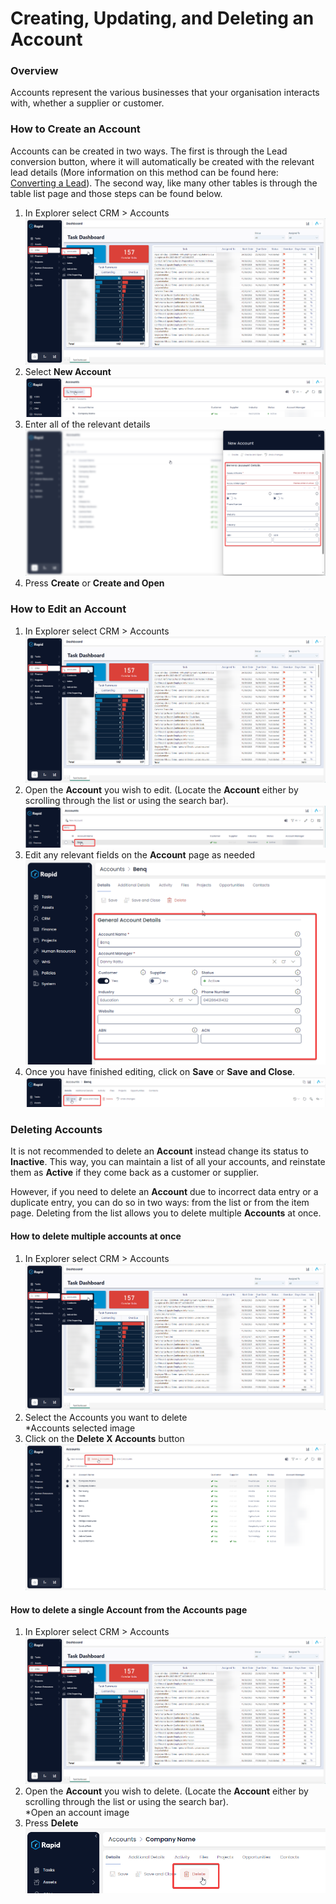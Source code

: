 # Creating, Updating, and Deleting an Account

### Overview

Accounts represent the various businesses that your organisation interacts with, whether a supplier or customer.

### How to Create an Account

Accounts can be created in two ways. The first is through the Lead conversion button, where it will automatically be created with the relevant lead details (More information on this method can be found here: [Converting a Lead](../Leads/crm-client-relations-manager.md)). The second way, like many other tables is through the table list page and those steps can be found below.

1. In Explorer select CRM &gt; Accounts  
    ![Navigate to Accounts](<Navigate to Accounts.png>)
2. Select **New Account** 
    ![Create new Account](<Create new Account.png>)
3. Enter all of the relevant details  
    ![Fill out create Account form](<Fill out create Account form.png>)
4. Press **Create** or ****Create and Open**** 


### How to Edit an Account

1. In Explorer select CRM &gt; Accounts  
    ![Navigate to Accounts](<Navigate to Accounts.png>)
2. Open the **Account** you wish to edit. (Locate the **Account** either by scrolling through the list or using the search bar).  
    [![image-1702937382009.png](./PGmUaSfgJqmrlc2A-image-1702937382009.png)](./PGmUaSfgJqmrlc2A-image-1702937382009.png)
3. Edit any relevant fields on the **Account** page as needed  
    [![image-1702937446040.png](./z8B0ZUyYXb2yB5vQ-image-1702937446040.png)](./z8B0ZUyYXb2yB5vQ-image-1702937446040.png)
4. Once you have finished editing, click on **Save** or **Save and Close**.  
    [![image-1702937480119.png](./XX9ZeHq3vNnv8k3O-image-1702937480119.png)](https://docs.rapidplatform.com/uploads/images/gallery/2023-12/XX9ZeHq3vNnv8k3O-image-1702937480119.png)

### Deleting Accounts

It is not recommended to delete an **Account** instead change its status to **Inactive**. This way, you can maintain a list of all your accounts, and reinstate them as **Active** if they come back as a customer or supplier.

However, if you need to delete an **Account** due to incorrect data entry or a duplicate entry, you can do so in two ways: from the list or from the item page. Deleting from the list allows you to delete multiple **Accounts** at once.

#### How to delete multiple accounts at once

1. In Explorer select CRM &gt; Accounts  
    ![Navigate to Accounts](<Navigate to Accounts.png>)
2. Select the Accounts you want to delete  
    *Accounts selected image
3. Click on the **Delete X Accounts** button  
    [![image-1702937706766.png](./W1jWNEmp6riexSVp-image-1702937706766.png)](./W1jWNEmp6riexSVp-image-1702937706766.png)

#### How to delete a single Account from the Accounts page

1. In Explorer select CRM &gt; Accounts  
    ![Navigate to Accounts](<Navigate to Accounts.png>)
2. Open the **Account** you wish to delete. (Locate the **Account** either by scrolling through the list or using the search bar).  
    *Open an account image
3. Press **Delete** [![image-1702937788809.png](./Tv9eHmdrILgYljND-image-1702937788809.png)](https://docs.rapidplatform.com/uploads/images/gallery/2023-12/Tv9eHmdrILgYljND-image-1702937788809.png)